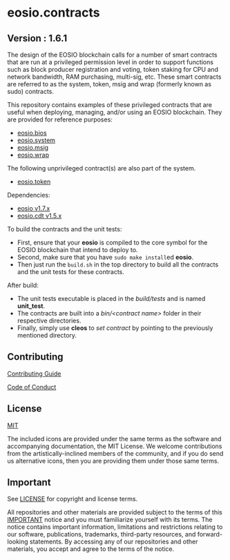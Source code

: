 # eosio.contracts

## Version : 1.6.1

The design of the EOSIO blockchain calls for a number of smart contracts that are run at a privileged permission level in order to support functions such as block producer registration and voting, token staking for CPU and network bandwidth, RAM purchasing, multi-sig, etc.  These smart contracts are referred to as the system, token, msig and wrap (formerly known as sudo) contracts.

This repository contains examples of these privileged contracts that are useful when deploying, managing, and/or using an EOSIO blockchain.  They are provided for reference purposes:

   * [eosio.bios](./contracts/eosio.bios)
   * [eosio.system](./contracts/eosio.system)
   * [eosio.msig](./contracts/eosio.msig)
   * [eosio.wrap](./contracts/eosio.wrap)

The following unprivileged contract(s) are also part of the system.
   * [eosio.token](./contracts/eosio.token)

Dependencies:
* [eosio v1.7.x](https://github.com/EOSIO/eos/releases/tag/v1.7.4)
* [eosio.cdt v1.5.x](https://github.com/EOSIO/eosio.cdt/releases/tag/v1.5.0)

To build the contracts and the unit tests:
* First, ensure that your __eosio__ is compiled to the core symbol for the EOSIO blockchain that intend to deploy to.
* Second, make sure that you have ```sudo make install```ed __eosio__.
* Then just run the ```build.sh``` in the top directory to build all the contracts and the unit tests for these contracts.

After build:
* The unit tests executable is placed in the _build/tests_ and is named __unit_test__.
* The contracts are built into a _bin/\<contract name\>_ folder in their respective directories.
* Finally, simply use __cleos__ to _set contract_ by pointing to the previously mentioned directory.

## Contributing

[Contributing Guide](./CONTRIBUTING.md)

[Code of Conduct](./CONTRIBUTING.md#conduct)

## License

[MIT](./LICENSE)

The included icons are provided under the same terms as the software and accompanying documentation, the MIT License.  We welcome contributions from the artistically-inclined members of the community, and if you do send us alternative icons, then you are providing them under those same terms.

## Important

See [LICENSE](./LICENSE) for copyright and license terms.

All repositories and other materials are provided subject to the terms of this [IMPORTANT](./IMPORTANT) notice and you must familiarize yourself with its terms.  The notice contains important information, limitations and restrictions relating to our software, publications, trademarks, third-party resources, and forward-looking statements.  By accessing any of our repositories and other materials, you accept and agree to the terms of the notice.
